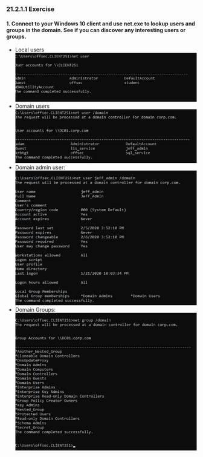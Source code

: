 ### 21.2.1.1 Exercise
#### 1. Connect to your Windows 10 client and use net.exe to lookup users and groups in the domain. See if you can discover any interesting users or groups.

- Local users
  ![image-20200727110448250](.21.2.1.1.assets/image-20200727110448250.png)
- Domain users
  ![image-20200727110518780](.21.2.1.1.assets/image-20200727110518780.png)
- Domain admin user:
  ![image-20200727110604432](.21.2.1.1.assets/image-20200727110604432.png)
- Domain Groups:
  ![image-20200727110628756](.21.2.1.1.assets/image-20200727110628756.png)